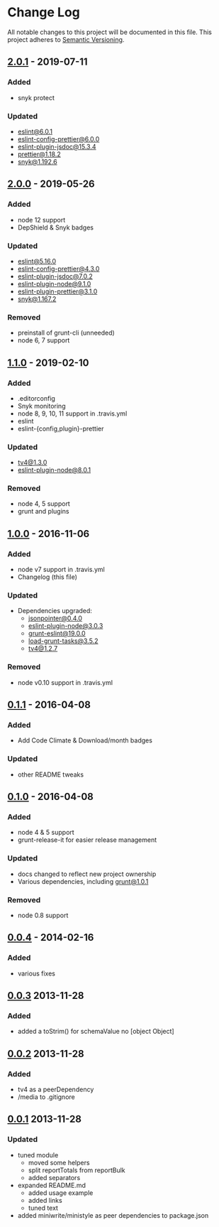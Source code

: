# Change Log
All notable changes to this project will be documented in this file.
This project adheres to [Semantic Versioning](http://semver.org/).

## [2.0.1] - 2019-07-11
### Added
- snyk protect

### Updated
- eslint@6.0.1
- eslint-config-prettier@6.0.0
- eslint-plugin-jsdoc@15.3.4
- prettier@1.18.2
- snyk@1.192.6


## [2.0.0] - 2019-05-26
### Added
- node 12 support
- DepShield & Snyk badges

### Updated
- eslint@5.16.0
- eslint-config-prettier@4.3.0
- eslint-plugin-jsdoc@7.0.2
- eslint-plugin-node@9.1.0
- eslint-plugin-prettier@3.1.0
- snyk@1.167.2

### Removed
- preinstall of grunt-cli (unneeded)
- node 6, 7 support

## [1.1.0] - 2019-02-10
### Added
- .editorconfig
- Snyk monitoring
- node 8, 9, 10, 11 support in .travis.yml
- eslint
- eslint-{config,plugin}-prettier

### Updated
- tv4@1.3.0
- eslint-plugin-node@8.0.1

### Removed
- node 4, 5 support
- grunt and plugins

## [1.0.0] - 2016-11-06
### Added
- node v7 support in .travis.yml
- Changelog (this file)

### Updated
- Dependencies upgraded:
  - jsonpointer@0.4.0
  - eslint-plugin-node@3.0.3
  - grunt-eslint@19.0.0
  - load-grunt-tasks@3.5.2
  - tv4@1.2.7

### Removed
- node v0.10 support in .travis.yml

## [0.1.1] - 2016-04-08

### Added
- Add Code Climate & Download/month badges

### Updated
- other README tweaks

## [0.1.0] - 2016-04-08

### Added
- node 4 & 5 support
- grunt-release-it for easier release management

### Updated
- docs changed to reflect new project ownership
- Various dependencies, including grunt@1.0.1

### Removed
- node 0.8 support


## [0.0.4] - 2014-02-16

### Added
- various fixes

## [0.0.3] 2013-11-28

### Added
- added a toStrim() for schemaValue no [object Object]


## [0.0.2] 2013-11-28

### Added
- tv4 as a peerDependency
- /media to .gitignore

## [0.0.1] 2013-11-28

### Updated
- tuned module
  - moved some helpers
  - split reportTotals from reportBulk
  - added separators
- expanded README.md
  - added usage example
  - added links
  - tuned text
- added miniwrite/ministyle as peer dependencies to package.json

[2.0.1]: https://github.com/timbeadle/tv4-reporter/compare/2.0.0...2.0.1
[2.0.0]: https://github.com/timbeadle/tv4-reporter/compare/1.1.0...2.0.0
[1.1.0]: https://github.com/timbeadle/tv4-reporter/compare/1.0.0...1.1.0
[1.0.0]: https://github.com/timbeadle/tv4-reporter/compare/0.1.1...1.0.0
[0.1.1]: https://github.com/timbeadle/tv4-reporter/compare/0.1.0...0.1.1
[0.1.0]: https://github.com/timbeadle/tv4-reporter/compare/0.0.4...0.1.0
[0.0.4]: https://github.com/timbeadle/tv4-reporter/compare/0.0.3...0.0.4
[0.0.3]: https://github.com/timbeadle/tv4-reporter/compare/0.0.2...0.0.3
[0.0.2]: https://github.com/timbeadle/tv4-reporter/compare/0.0.1...0.0.2
[0.0.1]: https://github.com/timbeadle/tv4-reporter/commit/0b8bd461a40f03466edfc563293fe0cdca18f245

